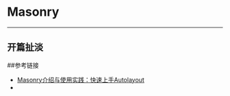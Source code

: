 # Masonry

---

## 开篇扯淡


##参考链接
* [Masonry介绍与使用实践：快速上手Autolayout](http://www.cocoachina.com/ios/20141219/10702.html)
* 